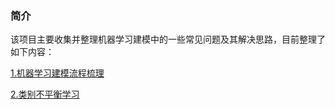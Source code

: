 
### 简介
该项目主要收集并整理机器学习建模中的一些常见问题及其解决思路，目前整理了如下内容：  

[1.机器学习建模流程梳理](https://nbviewer.jupyter.org/github/zhulei227/ML_Skills/blob/master/%E6%9C%BA%E5%99%A8%E5%AD%A6%E4%B9%A0%E5%BB%BA%E6%A8%A1%E6%B5%81%E7%A8%8B%E6%A2%B3%E7%90%86/%E6%9C%BA%E5%99%A8%E5%AD%A6%E4%B9%A0%E5%BB%BA%E6%A8%A1%E6%B5%81%E7%A8%8B%E6%A2%B3%E7%90%86.ipynb)  

[2.类别不平衡学习](./类别不平衡学习)  



